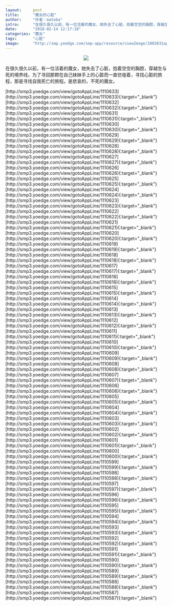 ```yaml
---
layout:     post
title:      "魔女的心脏"
author:     "作者：matoba"
intro:      "在很久很久以前，有一位活着的魔女，她失去了心脏，抱着空空的胸腔，穿越生与死的境界线，为了寻回那颗在自己妹妹手上的心脏而一直彷徨着，寻找心脏的旅程，那是寻找自我死亡的旅程。是悲哀的，不死的魔女。"
date:       "2018-02-14 12:17:18"
categories: "魔女"
tags:       "心脏"
image:      "http://smp.yoedge.com/smp-app/resource/viewImage/1003831appline.png"
---
```

<div style="text-align: center">
<p><img src="http://smp.yoedge.com/smp-app/resource/viewImage/1003831appline.png"/></p>
</div>
<p class="post-meta">
<span>在很久很久以前，有一位活着的魔女，她失去了心脏，抱着空空的胸腔，穿越生与死的境界线，为了寻回那颗在自己妹妹手上的心脏而一直彷徨着，寻找心脏的旅程，那是寻找自我死亡的旅程。是悲哀的，不死的魔女。</span>
</p>
[http://smp3.yoedge.com/view/gotoAppLine/1110633](http://smp3.yoedge.com/view/gotoAppLine/1110633){:target="_blank"}
[http://smp3.yoedge.com/view/gotoAppLine/1110632](http://smp3.yoedge.com/view/gotoAppLine/1110632){:target="_blank"}
[http://smp3.yoedge.com/view/gotoAppLine/1110631](http://smp3.yoedge.com/view/gotoAppLine/1110631){:target="_blank"}
[http://smp3.yoedge.com/view/gotoAppLine/1110630](http://smp3.yoedge.com/view/gotoAppLine/1110630){:target="_blank"}
[http://smp3.yoedge.com/view/gotoAppLine/1110629](http://smp3.yoedge.com/view/gotoAppLine/1110629){:target="_blank"}
[http://smp3.yoedge.com/view/gotoAppLine/1110628](http://smp3.yoedge.com/view/gotoAppLine/1110628){:target="_blank"}
[http://smp3.yoedge.com/view/gotoAppLine/1110627](http://smp3.yoedge.com/view/gotoAppLine/1110627){:target="_blank"}
[http://smp3.yoedge.com/view/gotoAppLine/1110626](http://smp3.yoedge.com/view/gotoAppLine/1110626){:target="_blank"}
[http://smp3.yoedge.com/view/gotoAppLine/1110625](http://smp3.yoedge.com/view/gotoAppLine/1110625){:target="_blank"}
[http://smp3.yoedge.com/view/gotoAppLine/1110624](http://smp3.yoedge.com/view/gotoAppLine/1110624){:target="_blank"}
[http://smp3.yoedge.com/view/gotoAppLine/1110623](http://smp3.yoedge.com/view/gotoAppLine/1110623){:target="_blank"}
[http://smp3.yoedge.com/view/gotoAppLine/1110622](http://smp3.yoedge.com/view/gotoAppLine/1110622){:target="_blank"}
[http://smp3.yoedge.com/view/gotoAppLine/1110621](http://smp3.yoedge.com/view/gotoAppLine/1110621){:target="_blank"}
[http://smp3.yoedge.com/view/gotoAppLine/1110620](http://smp3.yoedge.com/view/gotoAppLine/1110620){:target="_blank"}
[http://smp3.yoedge.com/view/gotoAppLine/1110619](http://smp3.yoedge.com/view/gotoAppLine/1110619){:target="_blank"}
[http://smp3.yoedge.com/view/gotoAppLine/1110618](http://smp3.yoedge.com/view/gotoAppLine/1110618){:target="_blank"}
[http://smp3.yoedge.com/view/gotoAppLine/1110617](http://smp3.yoedge.com/view/gotoAppLine/1110617){:target="_blank"}
[http://smp3.yoedge.com/view/gotoAppLine/1110616](http://smp3.yoedge.com/view/gotoAppLine/1110616){:target="_blank"}
[http://smp3.yoedge.com/view/gotoAppLine/1110615](http://smp3.yoedge.com/view/gotoAppLine/1110615){:target="_blank"}
[http://smp3.yoedge.com/view/gotoAppLine/1110614](http://smp3.yoedge.com/view/gotoAppLine/1110614){:target="_blank"}
[http://smp3.yoedge.com/view/gotoAppLine/1110613](http://smp3.yoedge.com/view/gotoAppLine/1110613){:target="_blank"}
[http://smp3.yoedge.com/view/gotoAppLine/1110612](http://smp3.yoedge.com/view/gotoAppLine/1110612){:target="_blank"}
[http://smp3.yoedge.com/view/gotoAppLine/1110611](http://smp3.yoedge.com/view/gotoAppLine/1110611){:target="_blank"}
[http://smp3.yoedge.com/view/gotoAppLine/1110610](http://smp3.yoedge.com/view/gotoAppLine/1110610){:target="_blank"}
[http://smp3.yoedge.com/view/gotoAppLine/1110609](http://smp3.yoedge.com/view/gotoAppLine/1110609){:target="_blank"}
[http://smp3.yoedge.com/view/gotoAppLine/1110608](http://smp3.yoedge.com/view/gotoAppLine/1110608){:target="_blank"}
[http://smp3.yoedge.com/view/gotoAppLine/1110607](http://smp3.yoedge.com/view/gotoAppLine/1110607){:target="_blank"}
[http://smp3.yoedge.com/view/gotoAppLine/1110606](http://smp3.yoedge.com/view/gotoAppLine/1110606){:target="_blank"}
[http://smp3.yoedge.com/view/gotoAppLine/1110605](http://smp3.yoedge.com/view/gotoAppLine/1110605){:target="_blank"}
[http://smp3.yoedge.com/view/gotoAppLine/1110604](http://smp3.yoedge.com/view/gotoAppLine/1110604){:target="_blank"}
[http://smp3.yoedge.com/view/gotoAppLine/1110603](http://smp3.yoedge.com/view/gotoAppLine/1110603){:target="_blank"}
[http://smp3.yoedge.com/view/gotoAppLine/1110602](http://smp3.yoedge.com/view/gotoAppLine/1110602){:target="_blank"}
[http://smp3.yoedge.com/view/gotoAppLine/1110601](http://smp3.yoedge.com/view/gotoAppLine/1110601){:target="_blank"}
[http://smp3.yoedge.com/view/gotoAppLine/1110600](http://smp3.yoedge.com/view/gotoAppLine/1110600){:target="_blank"}
[http://smp3.yoedge.com/view/gotoAppLine/1110599](http://smp3.yoedge.com/view/gotoAppLine/1110599){:target="_blank"}
[http://smp3.yoedge.com/view/gotoAppLine/1110598](http://smp3.yoedge.com/view/gotoAppLine/1110598){:target="_blank"}
[http://smp3.yoedge.com/view/gotoAppLine/1110597](http://smp3.yoedge.com/view/gotoAppLine/1110597){:target="_blank"}
[http://smp3.yoedge.com/view/gotoAppLine/1110596](http://smp3.yoedge.com/view/gotoAppLine/1110596){:target="_blank"}
[http://smp3.yoedge.com/view/gotoAppLine/1110595](http://smp3.yoedge.com/view/gotoAppLine/1110595){:target="_blank"}
[http://smp3.yoedge.com/view/gotoAppLine/1110594](http://smp3.yoedge.com/view/gotoAppLine/1110594){:target="_blank"}
[http://smp3.yoedge.com/view/gotoAppLine/1110593](http://smp3.yoedge.com/view/gotoAppLine/1110593){:target="_blank"}
[http://smp3.yoedge.com/view/gotoAppLine/1110592](http://smp3.yoedge.com/view/gotoAppLine/1110592){:target="_blank"}
[http://smp3.yoedge.com/view/gotoAppLine/1110591](http://smp3.yoedge.com/view/gotoAppLine/1110591){:target="_blank"}
[http://smp3.yoedge.com/view/gotoAppLine/1110590](http://smp3.yoedge.com/view/gotoAppLine/1110590){:target="_blank"}
[http://smp3.yoedge.com/view/gotoAppLine/1110589](http://smp3.yoedge.com/view/gotoAppLine/1110589){:target="_blank"}
[http://smp3.yoedge.com/view/gotoAppLine/1110588](http://smp3.yoedge.com/view/gotoAppLine/1110588){:target="_blank"}
[http://smp3.yoedge.com/view/gotoAppLine/1110587](http://smp3.yoedge.com/view/gotoAppLine/1110587){:target="_blank"}


